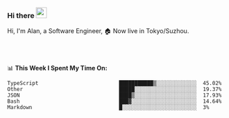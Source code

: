 ### Hi there <img src="https://media.giphy.com/media/hvRJCLFzcasrR4ia7z/giphy.gif" width="25px">

<!-- ![visitors](https://visitor-badge.glitch.me/badge?page_id=dislfyer.dislfyer) -->

Hi, I'm Alan, a Software Engineer, 🏠 Now live in Tokyo/Suzhou.

<br/>
<br/>

📊 **This Week I Spent My Time On:**


<!--START_SECTION:waka-->

```text
TypeScript                          ███████████▒░░░░░░░░░░░░░  45.02%
Other                               █████░░░░░░░░░░░░░░░░░░░░  19.37%
JSON                                ████▒░░░░░░░░░░░░░░░░░░░░  17.93%
Bash                                ███▓░░░░░░░░░░░░░░░░░░░░░  14.64%
Markdown                            █░░░░░░░░░░░░░░░░░░░░░░░░  3%
```

<!--END_SECTION:waka-->

<!--
**About Me:**
 -->
